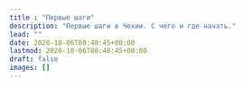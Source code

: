 ```yaml
---
title : "Первые шаги"
description: "Первые шаги в Чехии. С чего и где начать."
lead: ""
date: 2020-10-06T08:48:45+00:00
lastmod: 2020-10-06T08:48:45+00:00
draft: false
images: []
---
```

